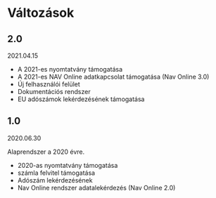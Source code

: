 # Változások

## 2.0

2021.04.15

- A 2021-es nyomtatvány támogatása
- A 2021-es NAV Online adatkapcsolat támogatása (Nav Online 3.0)
- Új felhasználói felület
- Dokumentációs rendszer
- EU adószámok lekérdezésének támogatása

## 1.0 

2020.06.30

Alaprendszer a 2020 évre.

- 2020-as nyomtatvány támogatása
- számla felvitel támogatása
- Adószám lekérdezésének
- Nav Online rendszer adatalekérdezés (Nav Online 2.0)